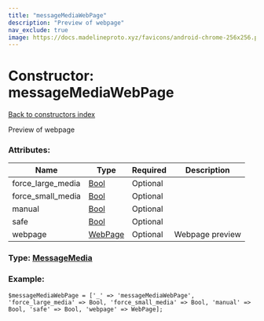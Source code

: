 ```yaml
---
title: "messageMediaWebPage"
description: "Preview of webpage"
nav_exclude: true
image: https://docs.madelineproto.xyz/favicons/android-chrome-256x256.png
---
```

# Constructor: messageMediaWebPage  
[Back to constructors index](/API_docs/constructors/index.html)



Preview of webpage

### Attributes:

| Name     |    Type       | Required | Description |
|----------|---------------|----------|-------------|
|force\_large\_media|[Bool](/API_docs/types/Bool.html) | Optional|
|force\_small\_media|[Bool](/API_docs/types/Bool.html) | Optional|
|manual|[Bool](/API_docs/types/Bool.html) | Optional|
|safe|[Bool](/API_docs/types/Bool.html) | Optional|
|webpage|[WebPage](/API_docs/types/WebPage.html) | Optional|Webpage preview|



### Type: [MessageMedia](/API_docs/types/MessageMedia.html)


### Example:

```
$messageMediaWebPage = ['_' => 'messageMediaWebPage', 'force_large_media' => Bool, 'force_small_media' => Bool, 'manual' => Bool, 'safe' => Bool, 'webpage' => WebPage];
```  
